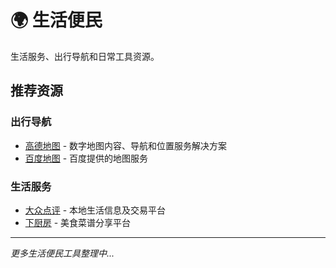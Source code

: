 # 🌍 生活便民

生活服务、出行导航和日常工具资源。

## 推荐资源

### 出行导航
- [高德地图](https://www.amap.com/) - 数字地图内容、导航和位置服务解决方案
- [百度地图](https://map.baidu.com/) - 百度提供的地图服务

### 生活服务
- [大众点评](https://www.dianping.com/) - 本地生活信息及交易平台
- [下厨房](https://www.xiachufang.com/) - 美食菜谱分享平台

---

*更多生活便民工具整理中...*